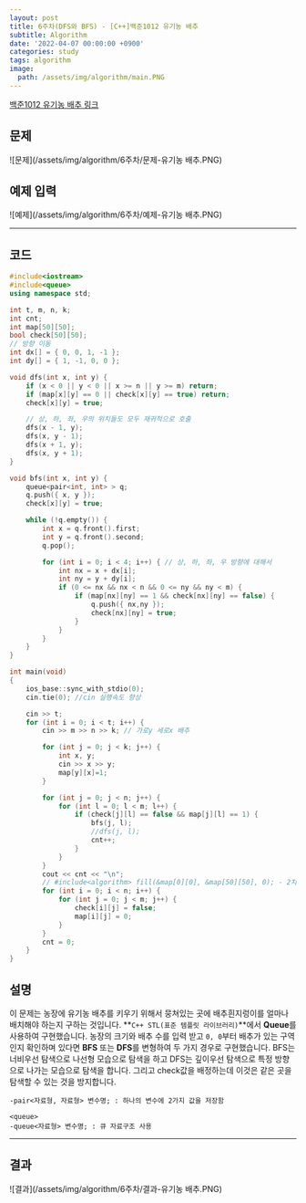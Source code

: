 ```yaml
---
layout: post
title: 6주차(DFS와 BFS) - [C++]백준1012 유기농 배추
subtitle: Algorithm
date: '2022-04-07 00:00:00 +0900'
categories: study
tags: algorithm
image:
  path: /assets/img/algorithm/main.PNG
---
```


[백준1012 유기농 배추 링크](https://www.acmicpc.net/problem/1012)

<!--more-->

## 문제
![문제](/assets/img/algorithm/6주차/문제-유기농 배추.PNG)

## 예제 입력
![예제](/assets/img/algorithm/6주차/예제-유기농 배추.PNG)

---

## 코드
```cpp
#include<iostream>
#include<queue>
using namespace std;

int t, m, n, k;
int cnt;
int map[50][50];
bool check[50][50];
// 방향 이동
int dx[] = { 0, 0, 1, -1 };
int dy[] = { 1, -1, 0, 0 };

void dfs(int x, int y) {
    if (x < 0 || y < 0 || x >= n || y >= m) return;
    if (map[x][y] == 0 || check[x][y] == true) return; 
    check[x][y] = true;

    // 상, 하, 좌, 우의 위치들도 모두 재귀적으로 호출
    dfs(x - 1, y);
    dfs(x, y - 1);
    dfs(x + 1, y);
    dfs(x, y + 1);
}

void bfs(int x, int y) {
    queue<pair<int, int> > q;
    q.push({ x, y });
    check[x][y] = true;

    while (!q.empty()) {
        int x = q.front().first;
        int y = q.front().second;
        q.pop();

        for (int i = 0; i < 4; i++) { // 상, 하, 좌, 우 방향에 대해서  
            int nx = x + dx[i];
            int ny = y + dy[i];
            if (0 <= nx && nx < n && 0 <= ny && ny < m) {
                if (map[nx][ny] == 1 && check[nx][ny] == false) {             
                    q.push({ nx,ny });
                    check[nx][ny] = true;
                }
            }  
        }
    }
}

int main(void)
{
    ios_base::sync_with_stdio(0);
    cin.tie(0); //cin 실행속도 향상

    cin >> t;
    for (int i = 0; i < t; i++) {
        cin >> m >> n >> k; // 가로y 세로x 배추

        for (int j = 0; j < k; j++) {
            int x, y;
            cin >> x >> y;
            map[y][x]=1;
        }

        for (int j = 0; j < n; j++) {
            for (int l = 0; l < m; l++) {
                if (check[j][l] == false && map[j][l] == 1) {
                    bfs(j, l);
                    //dfs(j, l);
                    cnt++;
                }
            }
        }
        cout << cnt << "\n";
        // #include<algorithm> fill(&map[0][0], &map[50][50], 0); - 2차원 배열 0으로 초기화
        for (int i = 0; i < n; i++) {
            for (int j = 0; j < m; j++) {
                check[i][j] = false;
                map[i][j] = 0;
            }
        }
        cnt = 0;
    }
}
```
## 설명
 이 문제는 농장에 유기농 배추를 키우기 위해서 뭉쳐있는 곳에 배추흰지렁이를 얼마나 배치해야 하는지 구하는 것입니다.
 **`C++ STL(표준 템플릿 라이브러리)`**에서 **Queue**를 사용하여 구현했습니다.
 농장의 크기와 배추 수를 입력 받고 `0, 0`부터 배추가 있는 구역인지 확인하며 있다면 **BFS** 또는 **DFS**를 변형하여 두 가지 경우로 구현했습니다. BFS는 너비우선 탐색으로 나선형 모습으로 탐색을 하고 DFS는 깊이우선 탐색으로 특정 방향으로 나가는 모습으로 탐색을 합니다. 그리고 check값을 배정하는데 이것은 같은 곳을 탐색할 수 있는 것을 방지합니다.
```
-pair<자료형, 자료형> 변수명; : 하나의 변수에 2가지 값을 저장함

<queue>
-queue<자료형> 변수명; : 큐 자료구조 사용
```
---

## 결과
![결과](/assets/img/algorithm/6주차/결과-유기농 배추.PNG)